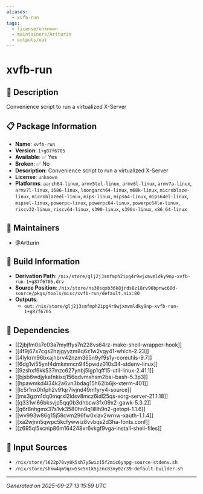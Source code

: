 ```yaml
---
aliases:
  - xvfb-run
tags:
  - license/unknown
  - maintainers/Artturin
  - outputs/out
---
```


# xvfb-run

## 📝 Description

Convenience script to run a virtualized X-Server

## 📋 Package Information

- **Name**: `xvfb-run`
- **Version**: `1+g87f6705`
- **Available**: ✅ Yes
- **Broken**: ✅ No
- **Description**: Convenience script to run a virtualized X-Server
- **License**: `unknown`
- **Platforms**: `aarch64-linux`, `armv5tel-linux`, `armv6l-linux`, `armv7a-linux`, `armv7l-linux`, `i686-linux`, `loongarch64-linux`, `m68k-linux`, `microblaze-linux`, `microblazeel-linux`, `mips-linux`, `mips64-linux`, `mips64el-linux`, `mipsel-linux`, `powerpc-linux`, `powerpc64-linux`, `powerpc64le-linux`, `riscv32-linux`, `riscv64-linux`, `s390-linux`, `s390x-linux`, `x86_64-linux`
## 👥 Maintainers

- @Artturin


## 🔧 Build Information

- **Derivation Path**: `/nix/store/glj2j3smfmph2ipg4r9wjxmvmldky9np-xvfb-run-1+g87f6705.drv`
- **Source Position**: `/nix/store/ns30sqxb36k8jrds8z18rv96bpnwc60d-source/pkgs/tools/misc/xvfb-run/default.nix:80`
- **Outputs**:
  - `out`:  `/nix/store/glj2j3smfmph2ipg4r9wjxmvmldky9np-xvfb-run-1+g87f6705`

## 🔗 Dependencies

- [[2jbjfm0s7c03a7mylffys7n228vs64rz-make-shell-wrapper-hook]]
- [[4f9j67x7cgs2hzjgyyzm8q6z1w2vgy41-which-2.23]]
- [[4lykrm96bxajhbrv42nzm365n9yf9s1y-coreutils-9.7]]
- [[6dg1vi55ynf4dmkmmcn945pwdz010s34-stdenv-linux]]
- [[9zshxf6kk537mzc627ynbj5lgp1qff15-util-linux-2.41.1]]
- [[bjsb6wdjykafnkixq156qdvmxhsm2bai-bash-5.3p3]]
- [[hpawmkd4i34k2a6vn3bdag15h62lb6jk-xterm-401]]
- [[lc5r1nx0hfph2v91qr7ivjnd49m1yry4-source]]
- [[ms3gzm1dq0mqrxl2ldsv8mcz6idl25qs-xorg-server-21.1.18]]
- [[q331wl66bksvjp5qq0b3dhbcw3fx09x2-gawk-5.3.2]]
- [[q6r8nhgmx37s1vk3580hn9q1illlh9n2-getopt-1.1.6]]
- [[wv993w86g15j58cvm296fw0xlav2wrnw-xauth-1.1.4]]
- [[xa2wjnn5qwpc5kcfywwiz8vvbqs2d3ha-fonts.conf]]
- [[z695ql5xcnip86m164248xr6vkgf9vga-install-shell-files]]

## 📁 Input Sources

- `/nix/store/l622p70vy8k5sh7y5wizi5f2mic6ynpg-source-stdenv.sh`
- `/nix/store/shkw4qm9qcw5sc5n1k5jznc83ny02r39-default-builder.sh`

---
*Generated on 2025-09-27 13:15:59 UTC*
